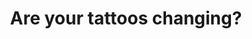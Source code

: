 ---
title: "Are your tattoos changing?"
picture: /assets/reality-checks/are-your-tattoos-changing/are-your-tattoos-changing.jpg
reality-check: "Are your tattoos changing?"
type: reality-check
tags:
  - reality check
  - lucid dreaming
  - fun while tripping
---
